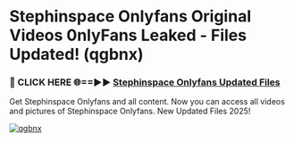 # Stephinspace Onlyfans Original Videos 0nlyFans Leaked - Files Updated! (qgbnx)

<h3>🔴 CLICK HERE 🌐==►► <a href="https://tinyurl.com/2m67pmp6" rel="nofollow">Stephinspace Onlyfans Updated Files</a></h3>

Get Stephinspace Onlyfans and all content. Now you can access all videos and pictures of Stephinspace Onlyfans. New Updated Files 2025!

[![qgbnx](https://i.imgur.com/H4QAA4z.gif)](https://tinyurl.com/2m67pmp6)